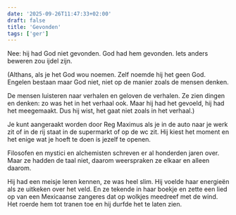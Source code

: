 ```yaml
---
date: '2025-09-26T11:47:33+02:00'
draft: false
title: 'Gevonden'
tags: ['ger']
---
```


Nee: hij had God niet gevonden. God had hem gevonden. Iets anders beweren zou ijdel zijn.

(Althans, als je het God wou noemen. Zelf noemde hij het geen God. Engelen bestaan maar God niet, niet op de manier zoals de mensen denken.

De mensen luisteren naar verhalen en geloven de verhalen. Ze zien dingen en denken: zo was het in het verhaal ook. Maar hij had het gevoeld, hij had het meegemaakt. Dus hij wist, het gaat niet zoals in het verhaal.)

Je kunt aangeraakt worden door Reg Maximus als je in de auto naar je werk zit of in de rij staat in de supermarkt of op de wc zit. Hij kiest het moment en het enige wat je hoeft te doen is jezelf te openen.

Filosofen en mystici en alchemisten schreven er al honderden jaren over. Maar ze hadden de taal niet, daarom weerspraken ze elkaar en alleen daarom.

Hij had een meisje leren kennen, ze was heel slim. Hij voelde haar energieën als ze uitkeken over het veld. En ze tekende in haar boekje en zette een lied op van een Mexicaanse zangeres dat op wolkjes meedreef met de wind. Het roerde hem tot tranen toe en hij durfde het te laten zien.